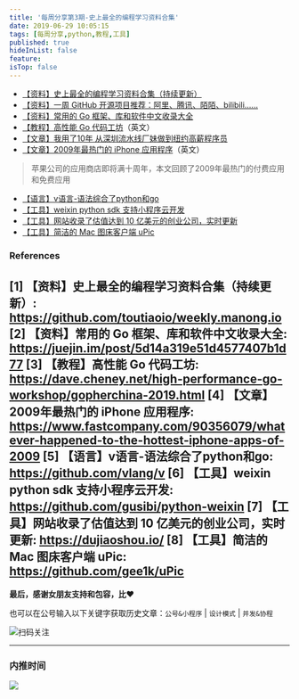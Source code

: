 ```yaml
---
title: '每周分享第3期-史上最全的编程学习资料合集'
date: 2019-06-29 10:05:15
tags: [每周分享,python,教程,工具]
published: true
hideInList: false
feature: 
isTop: false
---
```


* [【资料】史上最全的编程学习资料合集（持续更新）](https://github.com/toutiaoio/weekly.manong.io)
* [【资料】一周 GitHub 开源项目推荐：阿里、腾讯、陌陌、bilibili……](https://mp.weixin.qq.com/s/eYn1buoKXOCNgRv2-coDmA)
* [【资料】常用的 Go 框架、库和软件中文收录大全](https://juejin.im/post/5d14a319e51d4577407b1d77)
* [【教程】高性能 Go 代码工坊](https://dave.cheney.net/high-performance-go-workshop/gopherchina-2019.html)（英文）
* [【文章】我用了10年 从深圳流水线厂妹做到纽约高薪程序员](https://mp.weixin.qq.com/s/tv6S0VmDtbdSW8-qKjERiA)
* [【文章】2009年最热门的 iPhone 应用程序](https://www.fastcompany.com/90356079/whatever-happened-to-the-hottest-iphone-apps-of-2009)（英文）
> 苹果公司的应用商店即将满十周年，本文回顾了2009年最热门的付费应用和免费应用
* [【语言】v语言-语法综合了python和go](https://github.com/vlang/v)
* [【工具】weixin python sdk 支持小程序云开发](https://github.com/gusibi/python-weixin)
* [【工具】网站收录了估值达到 10 亿美元的创业公司，实时更新](https://dujiaoshou.io/)
* [【工具】简洁的 Mac 图床客户端 uPic](https://github.com/gee1k/uPic)

### References

[1] 【资料】史上最全的编程学习资料合集（持续更新）: https://github.com/toutiaoio/weekly.manong.io
[2] 【资料】常用的 Go 框架、库和软件中文收录大全: https://juejin.im/post/5d14a319e51d4577407b1d77
[3] 【教程】高性能 Go 代码工坊: https://dave.cheney.net/high-performance-go-workshop/gopherchina-2019.html
[4] 【文章】2009年最热门的 iPhone 应用程序: https://www.fastcompany.com/90356079/whatever-happened-to-the-hottest-iphone-apps-of-2009
[5] 【语言】v语言-语法综合了python和go: https://github.com/vlang/v
[6] 【工具】weixin python sdk 支持小程序云开发: https://github.com/gusibi/python-weixin
[7] 【工具】网站收录了估值达到 10 亿美元的创业公司，实时更新: https://dujiaoshou.io/
[8] 【工具】简洁的 Mac 图床客户端 uPic: https://github.com/gee1k/uPic
------


**最后，感谢女朋友支持和包容，比❤️**

也可以在公号输入以下关键字获取历史文章：`公号&小程序` | `设计模式` | `并发&协程`

![扫码关注](http://media.gusibi.mobi/zHqNew3j1brVxSoTkjOerslhnB_ZpchcOXf60lFUxiZ5YtnCHs5HrJNOP14go6Ea)

---------------

### 内推时间

![](http://media.gusibi.mobi/5FzreeM6IYt55JSQMAV63INPIvuPik75FlJAbP1e7Zdlg1WPe6BrHI-q0jkXskGf)